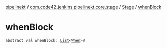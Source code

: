 [pipelinekt](../../index.md) / [com.code42.jenkins.pipelinekt.core.stage](../index.md) / [Stage](index.md) / [whenBlock](./when-block.md)

# whenBlock

`abstract val whenBlock: `[`List`](https://kotlinlang.org/api/latest/jvm/stdlib/kotlin.collections/-list/index.html)`<`[`When`](../../com.code42.jenkins.pipelinekt.core/-when.md)`>?`